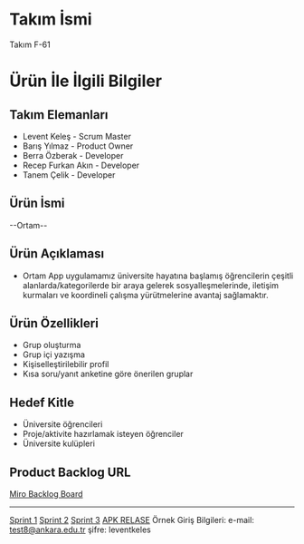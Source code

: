 # **Takım İsmi**

Takım F-61

# Ürün İle İlgili Bilgiler

## Takım Elemanları

- Levent Keleş - Scrum Master
- Barış Yılmaz - Product Owner
- Berra Özberak - Developer
- Recep Furkan Akın - Developer
- Tanem Çelik - Developer

## Ürün İsmi

--Ortam--

## Ürün Açıklaması

- Ortam App uygulamamız üniversite hayatına başlamış öğrencilerin çeşitli alanlarda/kategorilerde bir araya gelerek sosyalleşmelerinde, iletişim kurmaları ve koordineli çalışma yürütmelerine avantaj sağlamaktır. 

## Ürün Özellikleri

- Grup oluşturma
- Grup içi yazışma
- Kişiselleştirilebilir profil
- Kısa soru/yanıt anketine göre önerilen gruplar

## Hedef Kitle

- Üniversite öğrencileri
- Proje/aktivite hazırlamak isteyen öğrenciler
- Üniversite kulüpleri

## Product Backlog URL

[Miro Backlog Board](https://miro.com/app/board/uXjVM9qwV6E=/)

---
[Sprint 1](https://github.com/leventkeles/OUA-Bootcamp-F-61/blob/main/ProjectManagement/sprint-1.md)
[Sprint 2](https://github.com/leventkeles/OUA-Bootcamp-F-61/blob/main/ProjectManagement/sprint-2.md)
[Sprint 3](https://github.com/leventkeles/OUA-Bootcamp-F-61/blob/main/ProjectManagement/sprint-3.md)
[APK RELASE](https://drive.google.com/file/d/1EHgTIksfD0PaqoQxC-pHXHm6XtH44pJT/view?usp=drive_link)
Örnek Giriş Bilgileri: e-mail: test8@ankara.edu.tr şifre: leventkeles
